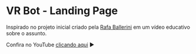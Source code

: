 <h1>VR Bot - Landing Page</h1>
<p>
  Inspirado no projeto inicial criado pela <a href="github.com/rafaballerini">Rafa Ballerini</a> em um vídeo educativo sobre o assunto.
</p>

<p>
  Confira no YouTube <a href="https://www.youtube.com/watch?v=llF6vD-RljE">clicando aqui</a> ▶️
</p>

